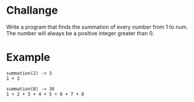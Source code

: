 # Challange
Write a program that finds the summation of every number from 1 to num. The number will always be a positive integer greater than 0.

# Example
```
summation(2) -> 3
1 + 2

summation(8) -> 36
1 + 2 + 3 + 4 + 5 + 6 + 7 + 8
```